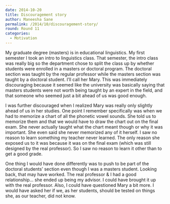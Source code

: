 ```yaml
---
date: 2014-10-20
title: Discouragement story
author: Maneesha Sane
permalink: /2014/10/discouragement-story/
round: Round 11
categories:
  - Motivation
---
```

My graduate degree (masters) is in educational linguistics. My first semester I took an intro to linguistics class. That semester, the intro class was really big so the department chose to split the class up by whether students were enrolled in a masters or doctoral program. The doctoral section was taught by the regular professor while the masters section was taught by a doctoral student. I&#8217;ll call her Mary. This was immediately discouraging because it seemed like the university was basically saying that masters students were not worth being taught by an expert in the field, and that someone who seemed just a bit ahead of us was good enough.

I was further discouraged when I realized Mary was really only slightly ahead of us in her studies. One point I remember specifically was when we had to memorize a chart of all the phonetic vowel sounds. She told us to memorize them and that we would have to draw the chart out on the final exam. She never actually taught what the chart meant though or why it was important. She even said she never memorized any of it herself. I saw no reason to learn something my teacher never learned. The only reason she exposed us to it was because it was on the final exam (which was still designed by the real professor). So I saw no reason to learn it other than to get a good grade.

One thing I would have done differently was to push to be part of the doctoral students&#8217; section even though I was a masters student. Looking back, that may have worked. The real professor & I had a good relationship&#8230; she ended up being my advisor. I could have brought it up with the real professor. Also, I could have questioned Mary a bit more. I would have asked her if we, as her students, should be tested on things she, as our teacher, did not know.
